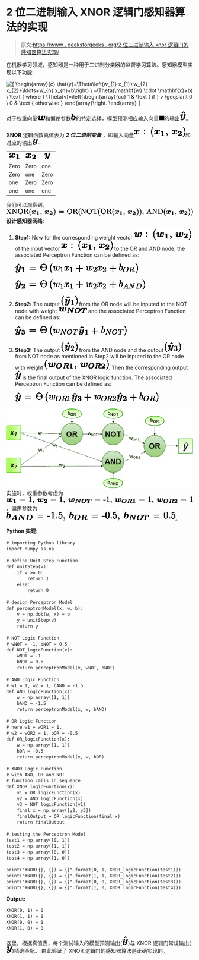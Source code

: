 # 2 位二进制输入 XNOR 逻辑门感知器算法的实现

> 原文:[https://www . geeksforgeeks . org/2 位二进制输入 xnor 逻辑门的感知器算法实现/](https://www.geeksforgeeks.org/implementation-of-perceptron-algorithm-for-xnor-logic-gate-with-2-bit-binary-input/)

在机器学习领域，感知器是一种用于二进制分类器的监督学习算法。感知器模型实现以下功能:

![\[ \begin{array}{c} \hat{y}=\Theta\left(w_{1} x_{1}+w_{2} x_{2}+\ldots+w_{n} x_{n}+b\right) \\ =\Theta(\mathbf{w} \cdot \mathbf{x}+b) \\ \text { where } \Theta(v)=\left\{\begin{array}{cc} 1 & \text { if } v \geqslant 0 \\ 0 & \text { otherwise } \end{array}\right. \end{array} \]](img/7a525c5fa0f2cf3118ef7158b4d5b176.png "Rendered by QuickLaTeX.com")

对于权重向量![$\boldsymbol{w}$](img/b85c5d684ed173b293bb6e1c77dbb63c.png "Rendered by QuickLaTeX.com")和偏差参数![$\boldsymbol{b}$](img/c7ccd739aed60032fc89fa01d6512f60.png "Rendered by QuickLaTeX.com")的特定选择，模型预测相应输入向量![$\boldsymbol{x}$](img/8a021e6b8f75d1f8dd7535d27ea03254.png "Rendered by QuickLaTeX.com")的输出![$\boldsymbol{\hat{y}}$](img/a6e8955385eea2eb103e7a07d209a00c.png "Rendered by QuickLaTeX.com")。

**XNOR** 逻辑函数真值表为 ***2 位二进制变量*** ，即输入向量![$\boldsymbol{x} : (\boldsymbol{x_{1}}, \boldsymbol{x_{2}})$](img/78d53309f09fecf584615fd711306497.png "Rendered by QuickLaTeX.com")和对应的输出![$\boldsymbol{y}$](img/2a77d93c3050965e762fdc689edaab6e.png "Rendered by QuickLaTeX.com")–

| ![$\boldsymbol{x_{1}}$](img/4a0a3c212c46d96f633f15b9a7b33864.png "Rendered by QuickLaTeX.com") | ![$\boldsymbol{x_{2}}$](img/68ff94b5056f37ca7234d1bff5e655bf.png "Rendered by QuickLaTeX.com") | ![$\boldsymbol{y}$](img/2a77d93c3050965e762fdc689edaab6e.png "Rendered by QuickLaTeX.com") |
| --- | --- | --- |
| Zero | Zero | one |
| Zero | one | Zero |
| one | Zero | Zero |
| one | one | one |

我们可以观察到，![$XNOR(\boldsymbol{x_{1}}, \boldsymbol{x_{2}}) = OR(NOT(OR(\boldsymbol{x_{1}}, \boldsymbol{x_{2}})), AND(\boldsymbol{x_{1}}, \boldsymbol{x_{2}}))$](img/4857801ebcbe76ed054951106d23cb6a.png "Rendered by QuickLaTeX.com")
**设计感知器网络:**

1.  **Step1:** Now for the corresponding weight vector ![$\boldsymbol{w} : (\boldsymbol{w_{1}}, \boldsymbol{w_{2}})$](img/094e9945bcbef60421988602f7f77a3c.png "Rendered by QuickLaTeX.com") of the input vector ![$\boldsymbol{x} : (\boldsymbol{x_{1}}, \boldsymbol{x_{2}})$](img/29110e5e151bd1672384d8ad571650b1.png "Rendered by QuickLaTeX.com") to the OR and AND node, the associated Perceptron Function can be defined as:

    ![\[$\boldsymbol{\hat{y}_{1}} = \Theta\left(w_{1} x_{1}+w_{2} x_{2}+b_{OR}\right)$ \]](img/864aad11ae32e52db5c27d8753aa863d.png "Rendered by QuickLaTeX.com")

    ![\[$\boldsymbol{\hat{y}_{2}} = \Theta\left(w_{1} x_{1}+w_{2} x_{2}+b_{AND}\right)$ \]](img/de5f5cda9ed16bc99bfc7431fb89756a.png "Rendered by QuickLaTeX.com")

2.  **Step2:** The output ![($\boldsymbol{\hat{y}}_{1}$)](img/cdec6c73f988c5d4a519b1fc000c4414.png "Rendered by QuickLaTeX.com") from the OR node will be inputed to the NOT node with weight ![$\boldsymbol{w_{NOT}}$](img/4e10403d8f76f7b9024a360a4ecb58fa.png "Rendered by QuickLaTeX.com") and the associated Perceptron Function can be defined as:

    ![\[$\boldsymbol{\hat{y}_{3}} = \Theta\left(w_{NOT}  \boldsymbol{\hat{y}_{1}}+b_{NOT}\right)$\]](img/340a33dab7779e3ebd31eba0c5f68ffd.png "Rendered by QuickLaTeX.com")

3.  **Step3:** The output ![($\boldsymbol{\hat{y}}_{2}$)](img/f2fff49e8f3cf5395c51659e7c3c8472.png "Rendered by QuickLaTeX.com") from the AND node and the output ![($\boldsymbol{\hat{y}}_{3}$)](img/bc9502cbc54f7957d54d1068608b0e6c.png "Rendered by QuickLaTeX.com") from NOT node as mentioned in Step2 will be inputed to the OR node with weight ![$(\boldsymbol{w_{OR1}}, \boldsymbol{w_{OR2}})$](img/2baab9f293ea8c00cf2608b18badf2c2.png "Rendered by QuickLaTeX.com"). Then the corresponding output ![$\boldsymbol{\hat{y}}$](img/a6e8955385eea2eb103e7a07d209a00c.png "Rendered by QuickLaTeX.com") is the final output of the XNOR logic function. The associated Perceptron Function can be defined as:

    ![\[$\boldsymbol{\hat{y}} = \Theta\left(w_{OR1}  \boldsymbol{\hat{y}_{3}}+w_{OR2}  \boldsymbol{\hat{y}_{2}}+b_{OR}\right)$\]](img/7338dce2abf5890746e4b6088c32a6c5.png "Rendered by QuickLaTeX.com")

![](img/7f0eb63645ebe423b29cabe6aad96282.png)
实施时，权重参数考虑为![$\boldsymbol{w_{1}} = 1, \boldsymbol{w_{2}} = 1, \boldsymbol{w_{NOT}} = -1, \boldsymbol{w_{OR1}} = 1, \boldsymbol{w_{OR2}} = 1$](img/9620de192f7caf7b2e86620766b3a001.png "Rendered by QuickLaTeX.com")，偏差参数为![$\boldsymbol{b_{AND}} = -1.5, \boldsymbol{b_{OR}} = -0.5, \boldsymbol{b_{NOT}} = 0.5$](img/b8d43ae8ef90d8c762f7100529cfedce.png "Rendered by QuickLaTeX.com")。

**Python 实现:**

```
# importing Python library
import numpy as np

# define Unit Step Function
def unitStep(v):
    if v >= 0:
        return 1
    else:
        return 0

# design Perceptron Model
def perceptronModel(x, w, b):
    v = np.dot(w, x) + b
    y = unitStep(v)
    return y

# NOT Logic Function
# wNOT = -1, bNOT = 0.5
def NOT_logicFunction(x):
    wNOT = -1
    bNOT = 0.5
    return perceptronModel(x, wNOT, bNOT)

# AND Logic Function
# w1 = 1, w2 = 1, bAND = -1.5
def AND_logicFunction(x):
    w = np.array([1, 1])
    bAND = -1.5
    return perceptronModel(x, w, bAND)

# OR Logic Function
# here w1 = wOR1 = 1, 
# w2 = wOR2 = 1, bOR = -0.5
def OR_logicFunction(x):
    w = np.array([1, 1])
    bOR = -0.5
    return perceptronModel(x, w, bOR)

# XNOR Logic Function
# with AND, OR and NOT  
# function calls in sequence
def XNOR_logicFunction(x):
    y1 = OR_logicFunction(x)
    y2 = AND_logicFunction(x)
    y3 = NOT_logicFunction(y1)
    final_x = np.array([y2, y3])
    finalOutput = OR_logicFunction(final_x)
    return finalOutput

# testing the Perceptron Model
test1 = np.array([0, 1])
test2 = np.array([1, 1])
test3 = np.array([0, 0])
test4 = np.array([1, 0])

print("XNOR({}, {}) = {}".format(0, 1, XNOR_logicFunction(test1)))
print("XNOR({}, {}) = {}".format(1, 1, XNOR_logicFunction(test2)))
print("XNOR({}, {}) = {}".format(0, 0, XNOR_logicFunction(test3)))
print("XNOR({}, {}) = {}".format(1, 0, XNOR_logicFunction(test4)))
```

**Output:**

```
XNOR(0, 1) = 0
XNOR(1, 1) = 1
XNOR(0, 0) = 1
XNOR(1, 0) = 0

```

这里，根据真值表，每个测试输入的模型预测输出(![$\boldsymbol{\hat{y}}$](img/a6e8955385eea2eb103e7a07d209a00c.png "Rendered by QuickLaTeX.com"))与 XNOR 逻辑门常规输出(![$\boldsymbol{y}$](img/2a77d93c3050965e762fdc689edaab6e.png "Rendered by QuickLaTeX.com"))精确匹配。
由此验证了 XNOR 逻辑门的感知器算法是正确实现的。